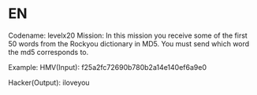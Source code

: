 # EN
Codename: levelx20
Mission: In this mission you receive some of the first 50 words from the Rockyou dictionary in MD5.
You must send which word the md5 corresponds to.

Example: 
HMV(Input): f25a2fc72690b780b2a14e140ef6a9e0

Hacker(Output): iloveyou
